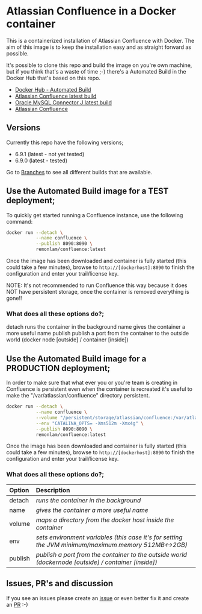 

# Atlassian Confluence in a Docker container

This is a containerized installation of Atlassian Confluence with Docker.
The aim of this image is to keep the installation easy and as straight forward as possible.

It's possible to clone this repo and build the image on you're own machine, but if you think that's a waste of time ;-) there's a Automated Build in the Docker Hub that's based on this repo.

* [Docker Hub - Automated Build](https://hub.docker.com/r/containerstack/confluence/)
* [Atlassian Confluence latest build](https://confluence.atlassian.com/doc/confluence-release-notes-327.html)
* [Oracle MySQL Connector J latest build](http://dev.mysql.com/downloads/connector/j/)
* [Atlassian Confluence](https://www.atlassian.com/software/confluence)

## Versions
Currently this repo have the following versions;
* 6.9.1 (latest - not yet tested)
* 6.9.0 (latest - tested)

Go to [Branches](https://github.com/containerstack/docker-confluence/branches) to see all different builds that are available.

## Use the Automated Build image for a TEST deployment;

To quickly get started running a Confluence instance, use the following command:
```bash
docker run --detach \
           --name confluence \
           --publish 8090:8090 \
           remonlam/confluence:latest
```

Once the image has been downloaded and container is fully started (this could take a few minutes), browse to `http://[dockerhost]:8090` to finish the configuration and enter your trail/license key.

NOTE: It's not recommended to run Confluence this way because it does NOT have persistent storage, once the container is removed everything is gone!!

### What does all these options do?;
detach          runs the container in the background
name            gives the container a more useful name
publish         publish a port from the container to the outside world (docker node [outside] / container [inside])


## Use the Automated Build image for a PRODUCTION deployment;

In order to make sure that what ever you or you're team is creating in Confluence is persistent even when the container is recreated it's useful to make the "/var/atlassian/confluence" directory persistent.
```bash
docker run --detach \
           --name confluence \
           --volume "/persistent/storage/atlassian/confluence:/var/atlassian/confluence" \
           --env "CATALINA_OPTS= -Xms512m -Xmx4g" \
           --publish 8090:8090 \
           remonlam/confluence:latest
```

Once the image has been downloaded and container is fully started (this could take a few minutes), browse to `http://[dockerhost]:8090` to finish the configuration and enter your trail/license key.

### What does all these options do?;
| Option| Description|
| :------------- |:-------------|
|detach|*runs the container in the background*|
|name|*gives the container a more useful name*|
|volume|*maps a directory from the docker host inside the container*|
|env|*sets environment variables (this case it's for setting the JVM minimum/maximum memory 512MB<->2GB)*|
|publish|*publish a port from the container to the outside world (dockernode [outside] / container [inside])*|



## Issues, PR's and discussion

If you see an issues please create an [issue](https://github.com/remonlam/docker-confluence/issues/new) or even better fix it and create an [PR](https://github.com/remonlam/docker-confluence/compare) :-)
